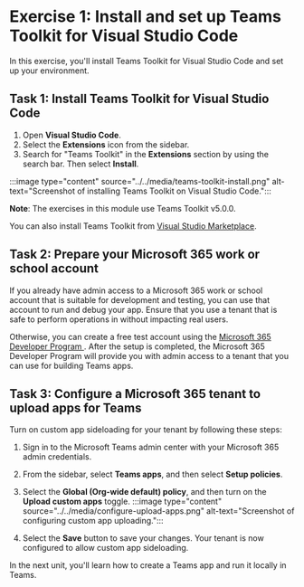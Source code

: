 # Exercise 1: Install and set up Teams Toolkit for Visual Studio Code

In this exercise, you'll install Teams Toolkit for Visual Studio Code and set up your environment.

## Task 1: Install Teams Toolkit for Visual Studio Code

1. Open **Visual Studio Code**.
2. Select the **Extensions** icon from the sidebar.
3. Search for "Teams Toolkit" in the **Extensions** section by using the search bar. Then select **Install**.

:::image type="content" source="../../media/teams-toolkit-install.png" alt-text="Screenshot of installing Teams Toolkit on Visual Studio Code.":::

**Note**:  The exercises in this module use Teams Toolkit v5.0.0.

You can also install Teams Toolkit from [Visual Studio Marketplace](https://marketplace.visualstudio.com/items?itemName=TeamsDevApp.ms-teams-vscode-extension).

## Task 2: Prepare your Microsoft 365 work or school account

If you already have admin access to a Microsoft 365 work or school account that is suitable for development and testing, you can use that account to run and debug your app. Ensure that you use a tenant that is safe to perform operations in without impacting real users.

Otherwise, you can create a free test account using the [Microsoft 365 Developer Program ](https://aka.ms/m365developers).  After the setup is completed, the Microsoft 365 Developer Program will provide you with admin access to a tenant that you can use for building Teams apps.

## Task 3: Configure a Microsoft 365 tenant to upload apps for Teams

Turn on custom app sideloading for your tenant by following these steps:

1. Sign in to the Microsoft Teams admin center with your Microsoft 365 admin credentials.

2. From the sidebar, select **Teams apps**, and then select **Setup policies**.

3. Select the **Global (Org-wide default) policy**, and then turn on the **Upload custom apps** toggle. 
   :::image type="content" source="../../media/configure-upload-apps.png" alt-text="Screenshot of configuring custom app uploading.":::

4. Select the **Save** button to save your changes. Your tenant is now configured to allow custom app sideloading.

In the next unit, you'll learn how to create a Teams app and run it locally in Teams.
